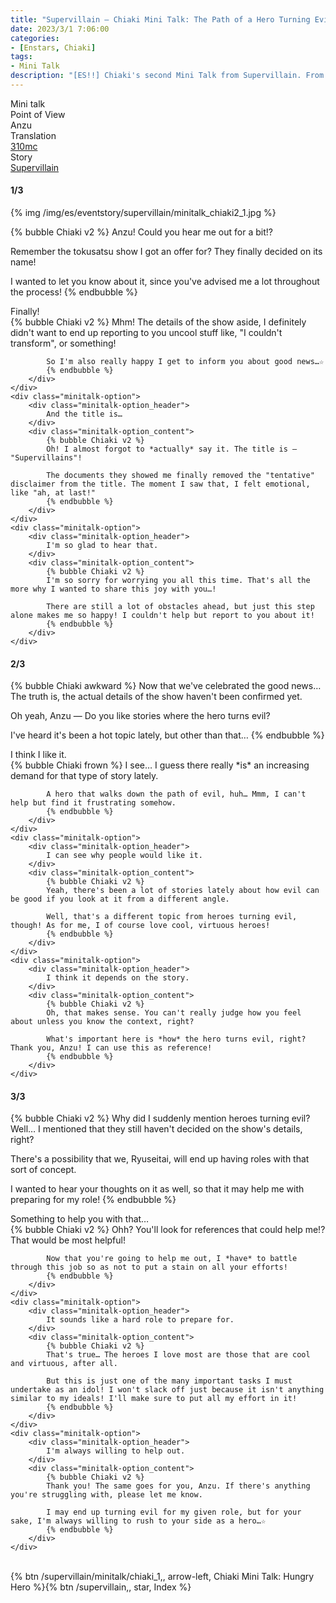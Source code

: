 ```yaml
---
title: "Supervillain – Chiaki Mini Talk: The Path of a Hero Turning Evil"
date: 2023/3/1 7:06:00
categories:
- [Enstars, Chiaki]
tags:
- Mini Talk
description: "[ES!!] Chiaki's second Mini Talk from Supervillain. From Anzu's POV."
---
```

<div class="three-wrapper" style="--storyColor:#965e7d;--storyColor-rgb:150,94,125;--storyColor-h:326.8;--storyColor-s: 23%;--storyColor-l:47.8%;">
    <div class="info-area">
        <div class="info">
            <div class="info-item characters">
                <div class="label">
                    Mini talk
                </div>
                <div class="value">
								<a href="/categories/Enstars/Chiaki" character="Chiaki"></a>
                </div>
            </div>
            <div class="info-item one">
                <div class="label">
                    Point of View
                </div>
                <div class="value">
                    Anzu
                </div>
            </div>
            <div class="info-item two">
                <div class="label">
                    Translation
                </div>
                <div class="value">
                    <a href="/about">310mc</a>
                </div>
            </div>
            <div class="info-item three">
                <div class="label">
                   Story
                </div>
                <div class="value">
                    <a href="/supervillain">Supervillain</a>
                </div>
            </div>
        </div>
    </div>
</div>

<!-- more -->

#### <div mt="rare"></div> 1/3

{% img /img/es/eventstory/supervillain/minitalk_chiaki2_1.jpg %}

{% bubble Chiaki v2 %}
Anzu! Could you hear me out for a bit!?

Remember the tokusatsu show I got an offer for? They finally decided on its name!

I wanted to let you know about it, since you've advised me a lot throughout the process!
{% endbubble %}

<div class="minitalk" character="Anzu">
    <div class="minitalk-option">
        <div class="minitalk-option_header">
            Finally!
        </div>
        <div class="minitalk-option_content">
            {% bubble Chiaki v2 %}
            Mhm! The details of the show aside, I definitely didn't want to end up reporting to you uncool stuff like, "I couldn't transform", or something!

            So I'm also really happy I get to inform you about good news…☆
			{% endbubble %}
        </div>
    </div>
    <div class="minitalk-option">
        <div class="minitalk-option_header">
            And the title is…
        </div>
        <div class="minitalk-option_content">
            {% bubble Chiaki v2 %}
            Oh! I almost forgot to *actually* say it. The title is — "Supervillains"!

            The documents they showed me finally removed the "tentative" disclaimer from the title. The moment I saw that, I felt emotional, like "ah, at last!"
			{% endbubble %}
        </div>
    </div>
    <div class="minitalk-option">
        <div class="minitalk-option_header">
            I'm so glad to hear that.
        </div>
        <div class="minitalk-option_content">
            {% bubble Chiaki v2 %}
            I'm so sorry for worrying you all this time. That's all the more why I wanted to share this joy with you…!

            There are still a lot of obstacles ahead, but just this step alone makes me so happy! I couldn't help but report to you about it!
			{% endbubble %}
        </div>
    </div>
</div>

#### <div mt="rare"></div> 2/3

{% bubble Chiaki awkward %}
Now that we've celebrated the good news… The truth is, the actual details of the show haven't been confirmed yet.

Oh yeah, Anzu — Do you like stories where the hero turns evil?

I've heard it's been a hot topic lately, but other than that…
{% endbubble %}

<div class="minitalk" character="Anzu">
    <div class="minitalk-option">
        <div class="minitalk-option_header">
            I think I like it.
        </div>
        <div class="minitalk-option_content">
            {% bubble Chiaki frown %}
            I see… I guess there really *is* an increasing demand for that type of story lately.

            A hero that walks down the path of evil, huh… Mmm, I can't help but find it frustrating somehow.
			{% endbubble %}
        </div>
    </div>
    <div class="minitalk-option">
        <div class="minitalk-option_header">
            I can see why people would like it.
        </div>
        <div class="minitalk-option_content">
            {% bubble Chiaki v2 %}
            Yeah, there's been a lot of stories lately about how evil can be good if you look at it from a different angle.

            Well, that's a different topic from heroes turning evil, though! As for me, I of course love cool, virtuous heroes!
			{% endbubble %}
        </div>
    </div>
    <div class="minitalk-option">
        <div class="minitalk-option_header">
            I think it depends on the story.
        </div>
        <div class="minitalk-option_content">
            {% bubble Chiaki v2 %}
            Oh, that makes sense. You can't really judge how you feel about unless you know the context, right?

            What's important here is *how* the hero turns evil, right? Thank you, Anzu! I can use this as reference!
			{% endbubble %}
        </div>
    </div>
</div>

#### <div mt="rare"></div> 3/3

{% bubble Chiaki v2 %}
Why did I suddenly mention heroes turning evil? Well… I mentioned that they still haven't decided on the show's details, right?

There's a possibility that we, Ryuseitai, will end up having roles with that sort of concept.

I wanted to hear your thoughts on it as well, so that it may help me with preparing for my role!
{% endbubble %}

<div class="minitalk" character="Anzu">
    <div class="minitalk-option">
        <div class="minitalk-option_header">
          Something to help you with that…
        </div>
        <div class="minitalk-option_content">
            {% bubble Chiaki v2 %}
            Ohh? You'll look for references that could help me!? That would be most helpful!

            Now that you're going to help me out, I *have* to battle through this job so as not to put a stain on all your efforts!
			{% endbubble %}
        </div>
    </div>
    <div class="minitalk-option">
        <div class="minitalk-option_header">
            It sounds like a hard role to prepare for.
        </div>
        <div class="minitalk-option_content">
            {% bubble Chiaki v2 %}
            That's true… The heroes I love most are those that are cool and virtuous, after all.

            But this is just one of the many important tasks I must undertake as an idol! I won't slack off just because it isn't anything similar to my ideals! I'll make sure to put all my effort in it!
			{% endbubble %}
        </div>
    </div>
    <div class="minitalk-option">
        <div class="minitalk-option_header">
            I'm always willing to help out.
        </div>
        <div class="minitalk-option_content">
            {% bubble Chiaki v2 %}
            Thank you! The same goes for you, Anzu. If there's anything you're struggling with, please let me know.

            I may end up turning evil for my given role, but for your sake, I'm always willing to rush to your side as a hero…☆
			{% endbubble %}
        </div>
    </div>
</div>
<br>
<div toc>{% btn /supervillain/minitalk/chiaki_1,, arrow-left, Chiaki Mini Talk: Hungry Hero %}{% btn /supervillain,, star, Index %}</div>
